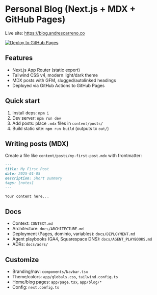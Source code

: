 # Personal Blog (Next.js + MDX + GitHub Pages)

Live site: https://blog.andrescarreno.co

[![Deploy to GitHub Pages](https://github.com/andrscrrn/personal-blog/actions/workflows/deploy.yml/badge.svg)](https://github.com/andrscrrn/personal-blog/actions/workflows/deploy.yml)

## Features

- Next.js App Router (static export)
- Tailwind CSS v4, modern light/dark theme
- MDX posts with GFM, slugged/autolinked headings
- Deployed via GitHub Actions to GitHub Pages

## Quick start

1. Install deps: `npm i`
2. Dev server: `npm run dev`
3. Add posts: place `.mdx` files in `content/posts/`
4. Build static site: `npm run build` (outputs to `out/`)

## Writing posts (MDX)

Create a file like `content/posts/my-first-post.mdx` with frontmatter:

```md
---
title: My First Post
date: 2025-01-05
description: Short summary
tags: [notes]
---

Your content here...
```

## Docs

- Context: `CONTEXT.md`
- Architecture: `docs/ARCHITECTURE.md`
- Deployment (Pages, dominio, variables): `docs/DEPLOYMENT.md`
- Agent playbooks (GA4, Squarespace DNS): `docs/AGENT_PLAYBOOKS.md`
- ADRs: `docs/adrs/`

## Customize

- Branding/nav: `components/Navbar.tsx`
- Theme/colors: `app/globals.css`, `tailwind.config.ts`
- Home/blog pages: `app/page.tsx`, `app/blog/*`
- Config: `next.config.ts`
